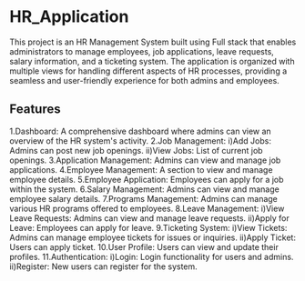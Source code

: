 # HR_Application
This project is an HR Management System built using Full stack that enables administrators to manage employees, job applications, leave requests, salary information, and a ticketing system. The application is organized with multiple views for handling different aspects of HR processes, providing a seamless and user-friendly experience for both admins and employees.

## Features

1.Dashboard: A comprehensive dashboard where admins can view an overview of the HR system's activity.
2.Job Management:
  i)Add Jobs: Admins can post new job openings.
  ii)View Jobs: List of current job openings.
3.Application Management: Admins can view and manage job applications.
4.Employee Management: A section to view and manage employee details.
5.Employee Application: Employees can apply for a job within the system.
6.Salary Management: Admins can view and manage employee salary details.
7.Programs Management: Admins can manage various HR programs offered to employees.
8.Leave Management:
  i)View Leave Requests: Admins can view and manage leave requests.
  ii)Apply for Leave: Employees can apply for leave.
9.Ticketing System: 
  i)View Tickets: Admins can manage employee tickets for issues or inquiries.
  ii)Apply Ticket: Users can apply ticket.
10.User Profile: Users can view and update their profiles.
11.Authentication:
  i)Login: Login functionality for users and admins.
  ii)Register: New users can register for the system.
